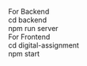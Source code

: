 For Backend 
  <br> 
cd backend
<br>
npm run server
<br>
For Frontend 
  <br> 
cd digital-assignment 
<br>
npm start

